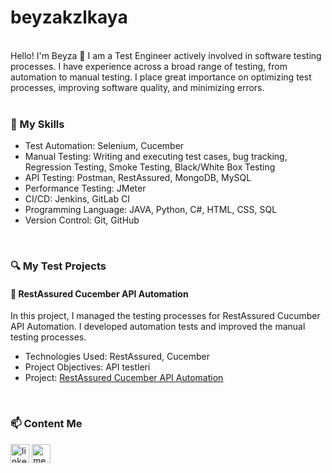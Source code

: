 # beyzakzlkaya
<div align="center"> 
<br/>
<div align="left">
      Hello! I'm Beyza 👋 I am a Test Engineer actively involved in software testing processes. I have experience across a broad range of testing, from automation to manual testing. I place great importance on optimizing test processes, improving software quality, and minimizing errors. 
</div>
  <br/>
   
<div align="left">
   <h3>🚀 My Skills</h3>
   <ul>
       <li>Test Automation: Selenium, Cucember</li>
       <li>Manual Testing: Writing and executing test cases, bug tracking, Regression Testing, Smoke Testing, Black/White Box Testing</li>
       <li>API Testing: Postman, RestAssured, MongoDB, MySQL</li>
       <li>Performance Testing: JMeter</li>
       <li>CI/CD: Jenkins, GitLab CI</li>
       <li>Programming Language: JAVA, Python, C#, HTML, CSS, SQL</li>
       <li>Version Control: Git, GitHub</li>
   </ul>  
</div>  
<br/>

<div align="left">
      <h3>🔍 My Test Projects</h3>
      <h4>📂 RestAssured Cucember API Automation</h4>
      In this project, I managed the testing processes for RestAssured Cucumber API Automation. I developed automation tests and improved the manual testing processes.
      <ul>
            <li>Technologies Used: RestAssured, Cucember</li>
            <li>Project Objectives: API testleri</li>
            <li>Project: <a href="github.com/beyzakzlkaya/RestAssuredCucemberAPIAutomation">RestAssured Cucember API Automation</a></li>
      </ul>
     

    
</div>
<br/>

 <div align="Left">
    <h3>📫 Content Me</h3> 
        <a href="https://www.linkedin.com/in/beyzakzlkya/" target="_blank"><img align="center" src="https://cdn-icons-png.flaticon.com/512/174/174857.png" alt="linkedin-profile" height="30" width="30"/></a>
  <a href="https://medium.com/@beyzakizilkaya" target="blank"><img align="center" src="https://www.webmasto.com/wp-content/uploads/2017/08/Medium-App-Icon-2017.png" alt="medium-profile" height="30" width="30" /></a>
 </div>


  


</div>
